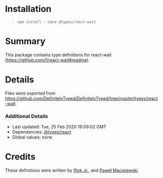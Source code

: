 # Installation
> `npm install --save @types/react-wait`

# Summary
This package contains type definitions for react-wait (https://github.com/f/react-wait#readme).

# Details
Files were exported from https://github.com/DefinitelyTyped/DefinitelyTyped/tree/master/types/react-wait.

### Additional Details
 * Last updated: Tue, 25 Feb 2020 19:09:02 GMT
 * Dependencies: [@types/react](https://npmjs.com/package/@types/react)
 * Global values: none

# Credits
These definitions were written by [Ifiok Jr.](https://github.com/ifiokjr), and [Paweł Maciejewski](https://github.com/pwlmaciejewski).
